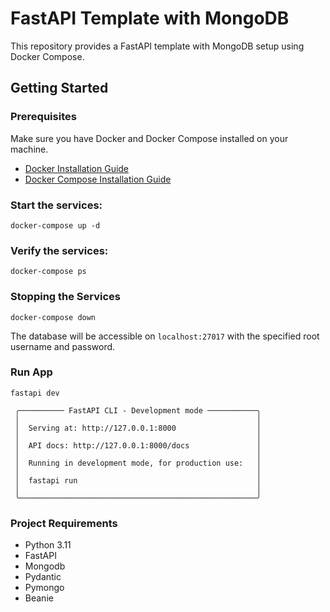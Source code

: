 # FastAPI Template with MongoDB

This repository provides a FastAPI template with MongoDB setup using Docker Compose.

## Getting Started

### Prerequisites

Make sure you have Docker and Docker Compose installed on your machine.

- [Docker Installation Guide](https://docs.docker.com/get-docker/)
- [Docker Compose Installation Guide](https://docs.docker.com/compose/install/)

### Start the services:

```
docker-compose up -d
```

### Verify the services:
```
docker-compose ps
 ```
### Stopping the Services
```
docker-compose down
 ```

The database will be accessible on ```localhost:27017``` with the specified root username and password.

### Run App

[//]: # (uvicorn app.app:app --reload)

```
fastapi dev
```

```
 ╭────────── FastAPI CLI - Development mode ───────────╮                                                                                                                                                  
 │                                                     │                                                                                                                                                  
 │  Serving at: http://127.0.0.1:8000                  │                                                                                                                                                  
 │                                                     │                                                                                                                                                  
 │  API docs: http://127.0.0.1:8000/docs               │                                                                                                                                                  
 │                                                     │                                                                                                                                                  
 │  Running in development mode, for production use:   │                                                                                                                                                  
 │                                                     │                                                                                                                                                  
 │  fastapi run                                        │                                                                                                                                                  
 │                                                     │                                                                                                                                                  
 ╰─────────────────────────────────────────────────────╯ 
```

### Project Requirements

- Python 3.11
- FastAPI
- Mongodb
- Pydantic
- Pymongo
- Beanie